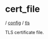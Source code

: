 # cert_file

/ [config](/reference/server-config/index.md) / [tls](/reference/server-config/config/tls/index.md) 

TLS certificate file.


